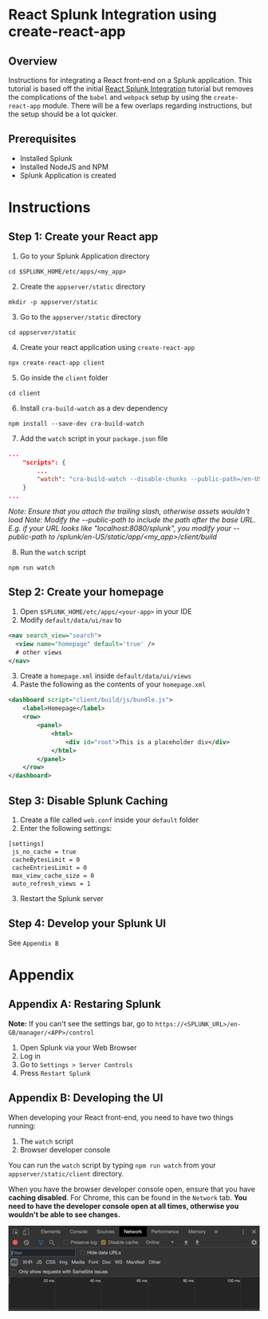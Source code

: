 # React Splunk Integration using create-react-app

## Overview
Instructions for integrating a React front-end on a Splunk application. This tutorial is based off the initial [React Splunk Integration](react-splunk-integration.md) tutorial but removes the complications of the `babel` and `webpack` setup by using the `create-react-app` module. There will be a few overlaps regarding instructions, but the setup should be a lot quicker.

## Prerequisites
- Installed Splunk
- Installed NodeJS and NPM
- Splunk Application is created

# Instructions

## Step 1: Create your React app

1. Go to your Splunk Application directory
```
cd $SPLUNK_HOME/etc/apps/<my_app>
```
2. Create the `appserver/static` directory
```
mkdir -p appserver/static
```
3. Go to the `appserver/static` directory
```
cd appserver/static
```
4. Create your react application using `create-react-app`
```
npx create-react-app client
```
5. Go inside the `client` folder
```
cd client
```
6. Install `cra-build-watch` as a dev dependency
```
npm install --save-dev cra-build-watch
```
7. Add the `watch` script in your `package.json` file
```json
...
    "scripts": {
        ...
        "watch": "cra-build-watch --disable-chunks --public-path=/en-US/static/app/<my_app>/client/build/"
    }
...
```

*Note: Ensure that you attach the trailing slash, otherwise assets wouldn't load*
*Note: Modify the --public-path to include the path after the base URL. E.g. if your URL looks like "localhost:8080/splunk", you modify your --public-path to /splunk/en-US/static/app/<my_app>/client/build*

8. Run the `watch` script
```
npm run watch
```

## Step 2: Create your homepage 

1. Open `$SPLUNK_HOME/etc/apps/<your-app>` in your IDE
2. Modify `default/data/ui/nav` to

```xml
<nav search_view="search">
  <view name="homepage" default='true' />
  # other views
</nav>
```

3. Create a `homepage.xml` inside `default/data/ui/views`
4. Paste the following as the contents of your `homepage.xml`

```xml
<dashboard script="client/build/js/bundle.js">
    <label>Homepage</label>
    <row>
        <panel>
            <html>
                <div id="root">This is a placeholder div</div>
            </html>
        </panel>
    </row>
</dashboard>
```

## Step 3: Disable Splunk Caching

1. Create a file called `web.conf` inside your `default` folder
2. Enter the following settings:
```
[settings]
 js_no_cache = true
 cacheBytesLimit = 0
 cacheEntriesLimit = 0
 max_view_cache_size = 0
 auto_refresh_views = 1
```
3. Restart the Splunk server

## Step 4: Develop your Splunk UI
See `Appendix B`

# Appendix

## Appendix A: Restaring Splunk
**Note:** If you can't see the settings bar, go to `https://<SPLUNK_URL>/en-GB/manager/<APP>/control`

1. Open Splunk via your Web Browser
2. Log in
3. Go to `Settings > Server Controls`
4. Press `Restart Splunk`

## Appendix B: Developing the UI
When developing your React front-end, you need to have two things running:
1. The `watch` script
2. Browser developer console

You can run the `watch` script by typing `npm run watch` from your `appserver/static/client` directory.

When you have the browser developer console open, ensure that you have **caching disabled**. For Chrome, this can be found in the `Network` tab. **You need to have the developer console open at all times, otherwise you wouldn't be able to see changes.**

![disable-cache](../images/react-splunk-disable-cache.png)
